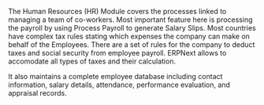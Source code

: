 The Human Resources (HR) Module covers the processes linked to managing a team
of co-workers. Most important feature here is processing the payroll by using
Process Payroll to generate Salary Slips. Most countries have complex tax
rules stating which expenses the company can make on behalf of the Employees.
There are a set of rules for the company to deduct taxes and social security
from employee payroll. ERPNext allows to accomodate all types of taxes and
their calculation.

It also maintains a complete employee database including contact information,
salary details, attendance, performance evaluation, and appraisal records.

